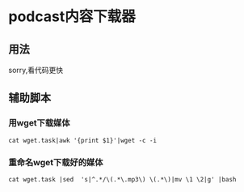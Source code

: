 # podcast内容下载器

## 用法

sorry,看代码更快


## 辅助脚本

### 用wget下载媒体
```shell
cat wget.task|awk '{print $1}'|wget -c -i
```
### 重命名wget下载好的媒体

```shell 
cat wget.task |sed  's|^.*/\(.*\.mp3\) \(.*\)|mv \1 \2|g' |bash
```